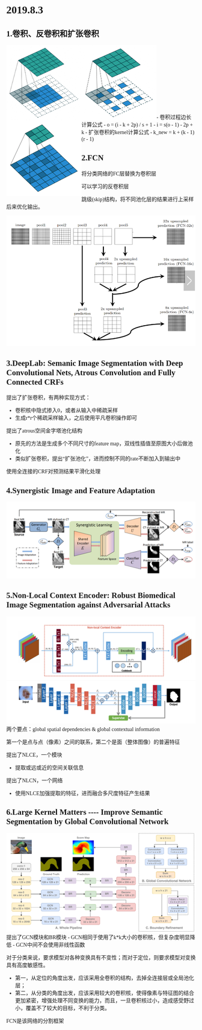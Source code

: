 <font face='微软雅黑'>

# 2019.8.3
## 1.卷积、反卷积和扩张卷积
<img src="1.png" width="200" height="200" div align=left />
<img src="2.png" width="200" height="200" div align=left />
<img src="3.png" width="200" height="200" div align=left />
<br>
<br>
<br>
<br>
<br>
<br>
<br>
<br>
<br>
<br>
- 卷积过程边长计算公式
  - o = (i - k + 2p) / s + 1
  - i = s(o - 1) - 2p + k
- 扩张卷积的kernel计算公式
  - k_new = k + (k - 1)(r - 1)

## 2.FCN
将分类网络的FC层替换为卷积层

可以学习的反卷积层

跳级(skip)结构，将不同池化层的结果进行上采样后来优化输出。

<img src='fcn.png' />

## 3.DeepLab: Semanic Image Segmentation with Deep Convolutional Nets, Atrous Convolution and Fully Connected CRFs
提出了扩张卷积，有两种实现方式：
- 卷积核中隐式掺入0，或者从输入中稀疏采样
- 生成r*r个稀疏采样输入，之后使用平凡卷积操作即可
 
提出了atrous空间金字塔池化结构
- 原先的方法是生成多个不同尺寸的feature map，双线性插值至原图大小后做池化
- 类似扩张卷积，提出“扩张池化”，进而控制不同的rate不断加入到输出中

使用全连接的CRF对预测结果平滑化处理

## 4.Synergistic Image and Feature Adaptation
<img src='domain_adaptation.png' />

## 5.Non-Local Context Encoder: Robust Biomedical Image Segmentation against Adversarial Attacks
<img src='NLCE.png' />
<img src='NLCN.png' />
两个要点：global spatial dependencies & global contextual information

第一个是点与点（像素）之间的联系，第二个是面（整体图像）的普遍特征

提出了NLCE，一个模块
- 提取或远或近的空间关联信息

提出了NLCN，一个网络
- 使用NLCE加强提取的特征，进而融合多尺度特征产生结果


## 6.Large Kernel Matters ---- Improve Semantic Segmentation by Global Convolutional Network
<img src='Large_Kernel_Matters.png' />
提出了GCN模块和BR模块
- GCN相同于使用了k*k大小的卷积核，但复杂度明显降低
- GCN中间不会使用非线性函数

对于分类来说，要求模型对各种变换具有不变性；而对于定位，则要求模型对变换具有高度敏感性。
- 第一，从定位的角度出发，应该采用全卷积的结构，去掉全连接层或全局池化层；
- 第二，从分类的角度出发，应该采用较大的卷积核，使得像素与特征图的结合更加紧密，增强处理不同变换的能力，而且，一旦卷积核过小，造成感受野过小，覆盖不了较大的目标，不利于分类。

FCN是该网络的分割框架


</font>